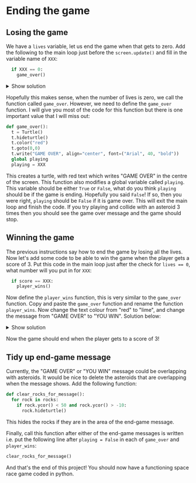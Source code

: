 # Ending the game

## Losing the game

We have a `lives` variable, let us end the game when that gets to zero. Add the following to the main loop
just before the `screen.update()` and fill in the variable name of `XXX`:

```python
  if XXX == 0:
    game_over()
```

<details><summary>Show solution</summary>

```python
  if lives == 0:
    game_over()
```
</details>

Hopefully this makes sense, when the number of lives is zero, we call the function called `game_over`.
However, we need to define the `game_over` function. I will give you most of the code for this function
but there is one important value that I will miss out:

```python
def game_over():
  t = Turtle()
  t.hideturtle()
  t.color("red")
  t.goto(0,0)
  t.write("GAME OVER", align="center", font=("Arial", 40, "bold"))
  global playing
  playing = XXX
```

This creates a turtle, with red text which writes "GAME OVER" in the centre of the screen. This function also
modifies a global variable called `playing`. This variable should be either `True` or `False`, what do you think
`playing` should be if the game is ending. Hopefully you said `False`! If so, then you were right, `playing` should be `False`
if it is game over. This will exit the main loop and finish the code. If you try playing and collide with an asteroid 3 times then
you should see the game over message and the game should stop.

## Winning the game

The previous instructions say how to end the game by losing all the lives. Now let's add some code to be able to win the game 
when the player gets a score of 3. Put this code in the main loop just after the check for `lives == 0`, what number will you put 
in for `XXX`:

```python
  if score == XXX:
    player_wins()
```

Now define the `player_wins` function, this is very similar to the `game_over` function. Copy and paste the `game_over` function and
rename the function `player_wins`. Now change the text colour from "red" to "lime", and change the message from "GAME OVER" to "YOU WIN".
Solution below:

<details><summary>Show solution</summary>

```python
def player_wins():
  t = Turtle()
  t.hideturtle()
  t.color("lime")
  t.goto(0,0)
  t.write("YOU WIN!!!!!", align="center", font=("Arial", 40, "bold"))
  global playing
  playing = False
```
</details>

Now the game should end when the player gets to a score of 3!

## Tidy up end-game message

Currently, the "GAME OVER" or "YOU WIN" message could be overlapping with asteroids. It would be nice to delete the asteroids that are
overlapping when the message shows. Add the following function:

```python
def clear_rocks_for_message():
  for rock in rocks:
    if rock.ycor() < 50 and rock.ycor() > -10:
      rock.hideturtle()
```

This hides the rocks if they are in the area of the end-game message.

Finally, call this function after either of the end-game messages is written i.e. put the following line after `playing = False` in each of `game_over` and `player_wins`:

```python
clear_rocks_for_message()
```

And that's the end of this project! You should now have a functioning space race game coded in python.
